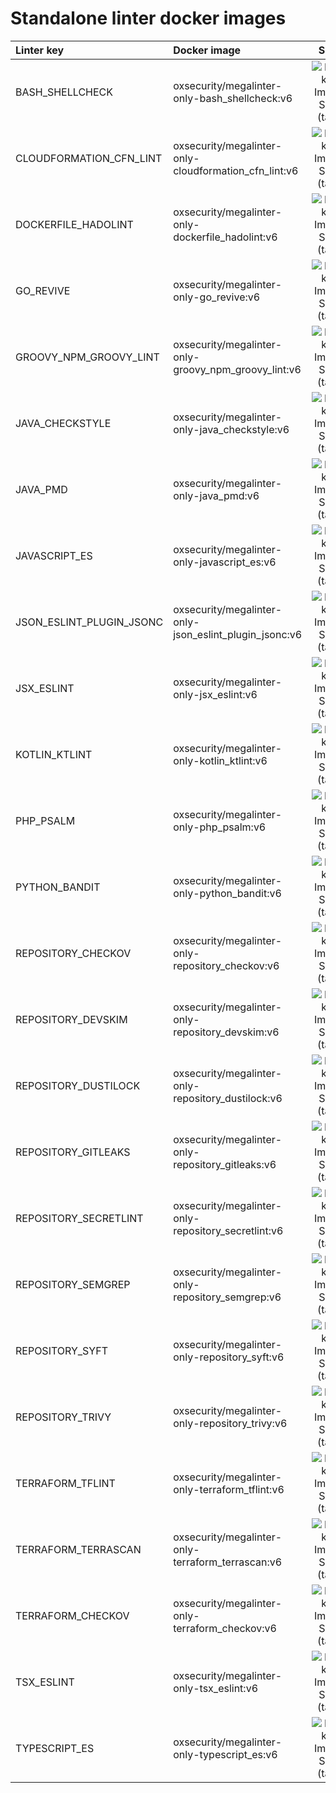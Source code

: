 # Standalone linter docker images

| Linter key               | Docker image                                           |                                                            Size                                                             |
|:-------------------------|:-------------------------------------------------------|:---------------------------------------------------------------------------------------------------------------------------:|
| BASH_SHELLCHECK          | oxsecurity/megalinter-only-bash_shellcheck:v6          |     ![Docker Image Size (tag)](https://img.shields.io/docker/image-size/oxsecurity/megalinter-only-bash_shellcheck/v6)      |
| CLOUDFORMATION_CFN_LINT  | oxsecurity/megalinter-only-cloudformation_cfn_lint:v6  | ![Docker Image Size (tag)](https://img.shields.io/docker/image-size/oxsecurity/megalinter-only-cloudformation_cfn_lint/v6)  |
| DOCKERFILE_HADOLINT      | oxsecurity/megalinter-only-dockerfile_hadolint:v6      |   ![Docker Image Size (tag)](https://img.shields.io/docker/image-size/oxsecurity/megalinter-only-dockerfile_hadolint/v6)    |
| GO_REVIVE                | oxsecurity/megalinter-only-go_revive:v6                |        ![Docker Image Size (tag)](https://img.shields.io/docker/image-size/oxsecurity/megalinter-only-go_revive/v6)         |
| GROOVY_NPM_GROOVY_LINT   | oxsecurity/megalinter-only-groovy_npm_groovy_lint:v6   |  ![Docker Image Size (tag)](https://img.shields.io/docker/image-size/oxsecurity/megalinter-only-groovy_npm_groovy_lint/v6)  |
| JAVA_CHECKSTYLE          | oxsecurity/megalinter-only-java_checkstyle:v6          |     ![Docker Image Size (tag)](https://img.shields.io/docker/image-size/oxsecurity/megalinter-only-java_checkstyle/v6)      |
| JAVA_PMD                 | oxsecurity/megalinter-only-java_pmd:v6                 |         ![Docker Image Size (tag)](https://img.shields.io/docker/image-size/oxsecurity/megalinter-only-java_pmd/v6)         |
| JAVASCRIPT_ES            | oxsecurity/megalinter-only-javascript_es:v6            |      ![Docker Image Size (tag)](https://img.shields.io/docker/image-size/oxsecurity/megalinter-only-javascript_es/v6)       |
| JSON_ESLINT_PLUGIN_JSONC | oxsecurity/megalinter-only-json_eslint_plugin_jsonc:v6 | ![Docker Image Size (tag)](https://img.shields.io/docker/image-size/oxsecurity/megalinter-only-json_eslint_plugin_jsonc/v6) |
| JSX_ESLINT               | oxsecurity/megalinter-only-jsx_eslint:v6               |        ![Docker Image Size (tag)](https://img.shields.io/docker/image-size/oxsecurity/megalinter-only-jsx_eslint/v6)        |
| KOTLIN_KTLINT            | oxsecurity/megalinter-only-kotlin_ktlint:v6            |      ![Docker Image Size (tag)](https://img.shields.io/docker/image-size/oxsecurity/megalinter-only-kotlin_ktlint/v6)       |
| PHP_PSALM                | oxsecurity/megalinter-only-php_psalm:v6                |        ![Docker Image Size (tag)](https://img.shields.io/docker/image-size/oxsecurity/megalinter-only-php_psalm/v6)         |
| PYTHON_BANDIT            | oxsecurity/megalinter-only-python_bandit:v6            |      ![Docker Image Size (tag)](https://img.shields.io/docker/image-size/oxsecurity/megalinter-only-python_bandit/v6)       |
| REPOSITORY_CHECKOV       | oxsecurity/megalinter-only-repository_checkov:v6       |    ![Docker Image Size (tag)](https://img.shields.io/docker/image-size/oxsecurity/megalinter-only-repository_checkov/v6)    |
| REPOSITORY_DEVSKIM       | oxsecurity/megalinter-only-repository_devskim:v6       |    ![Docker Image Size (tag)](https://img.shields.io/docker/image-size/oxsecurity/megalinter-only-repository_devskim/v6)    |
| REPOSITORY_DUSTILOCK     | oxsecurity/megalinter-only-repository_dustilock:v6     |   ![Docker Image Size (tag)](https://img.shields.io/docker/image-size/oxsecurity/megalinter-only-repository_dustilock/v6)   |
| REPOSITORY_GITLEAKS      | oxsecurity/megalinter-only-repository_gitleaks:v6      |   ![Docker Image Size (tag)](https://img.shields.io/docker/image-size/oxsecurity/megalinter-only-repository_gitleaks/v6)    |
| REPOSITORY_SECRETLINT    | oxsecurity/megalinter-only-repository_secretlint:v6    |  ![Docker Image Size (tag)](https://img.shields.io/docker/image-size/oxsecurity/megalinter-only-repository_secretlint/v6)   |
| REPOSITORY_SEMGREP       | oxsecurity/megalinter-only-repository_semgrep:v6       |    ![Docker Image Size (tag)](https://img.shields.io/docker/image-size/oxsecurity/megalinter-only-repository_semgrep/v6)    |
| REPOSITORY_SYFT          | oxsecurity/megalinter-only-repository_syft:v6          |     ![Docker Image Size (tag)](https://img.shields.io/docker/image-size/oxsecurity/megalinter-only-repository_syft/v6)      |
| REPOSITORY_TRIVY         | oxsecurity/megalinter-only-repository_trivy:v6         |     ![Docker Image Size (tag)](https://img.shields.io/docker/image-size/oxsecurity/megalinter-only-repository_trivy/v6)     |
| TERRAFORM_TFLINT         | oxsecurity/megalinter-only-terraform_tflint:v6         |     ![Docker Image Size (tag)](https://img.shields.io/docker/image-size/oxsecurity/megalinter-only-terraform_tflint/v6)     |
| TERRAFORM_TERRASCAN      | oxsecurity/megalinter-only-terraform_terrascan:v6      |   ![Docker Image Size (tag)](https://img.shields.io/docker/image-size/oxsecurity/megalinter-only-terraform_terrascan/v6)    |
| TERRAFORM_CHECKOV        | oxsecurity/megalinter-only-terraform_checkov:v6        |    ![Docker Image Size (tag)](https://img.shields.io/docker/image-size/oxsecurity/megalinter-only-terraform_checkov/v6)     |
| TSX_ESLINT               | oxsecurity/megalinter-only-tsx_eslint:v6               |        ![Docker Image Size (tag)](https://img.shields.io/docker/image-size/oxsecurity/megalinter-only-tsx_eslint/v6)        |
| TYPESCRIPT_ES            | oxsecurity/megalinter-only-typescript_es:v6            |      ![Docker Image Size (tag)](https://img.shields.io/docker/image-size/oxsecurity/megalinter-only-typescript_es/v6)       |

